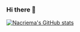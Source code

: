 ### Hi there 👋

[![Nacriema's GitHub stats](https://github-readme-stats.vercel.app/api?username=nacriema&show_icons=true&theme=dracula)](https://github.com/nacriema/github-readme-stats)

<!--
**Nacriema/Nacriema** is a ✨ _special_ ✨ repository because its `README.md` (this file) appears on your GitHub profile.

Here are some ideas to get you started:

- 🔭 I’m currently working on ...
- 🌱 I’m currently learning ...
- 👯 I’m looking to collaborate on ...
- 🤔 I’m looking for help with ...
- 💬 Ask me about ...
- 📫 How to reach me: ...
- 😄 Pronouns: ...
- ⚡ Fun fact: ...
-->
